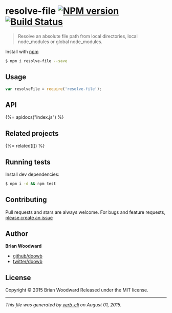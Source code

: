 # resolve-file [![NPM version](https://badge.fury.io/js/resolve-file.svg)](http://badge.fury.io/js/resolve-file)  [![Build Status](https://travis-ci.org/doowb/resolve-file.svg)](https://travis-ci.org/doowb/resolve-file)

> Resolve an absolute file path from local directories, local node_modules or global node_modules.

Install with [npm](https://www.npmjs.com/)

```sh
$ npm i resolve-file --save
```

## Usage

```js
var resolveFile = require('resolve-file');
```

## API

<!-- add a path or glob pattern for files with code comments to use for docs  -->
{%= apidocs("index.js") %}

## Related projects

<!-- add an array of related projects, then un-escape the helper -->
{%= related([]) %}

## Running tests

Install dev dependencies:

```sh
$ npm i -d && npm test
```

## Contributing

Pull requests and stars are always welcome. For bugs and feature requests, [please create an issue](https://github.com/doowb/resolve-file/issues/new)

## Author

**Brian Woodward**

+ [github/doowb](https://github.com/doowb)
+ [twitter/doowb](http://twitter.com/doowb)

## License

Copyright © 2015 Brian Woodward
Released under the MIT license.

***

_This file was generated by [verb-cli](https://github.com/assemble/verb-cli) on August 01, 2015._